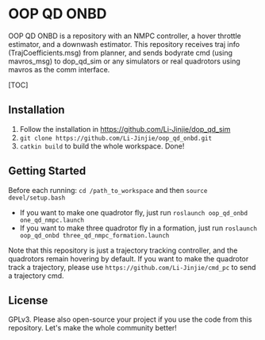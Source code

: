 # OOP QD ONBD

OOP QD ONBD is a repository with an NMPC controller, a hover throttle estimator, and a downwash estimator. This repository receives traj info (TrajCoefficients.msg) from planner, and sends bodyrate cmd (using mavros_msg) to dop_qd_sim or any simulators or real quadrotors using mavros as the comm interface.

[TOC]

## Installation

1. Follow the installation in https://github.com/Li-Jinjie/dop_qd_sim
2. `git clone https://github.com/Li-Jinjie/oop_qd_onbd.git`
5. `catkin build` to build the whole workspace. Done!

## Getting Started

Before each running:  `cd /path_to_workspace` and then `source devel/setup.bash`

- If you want to make one quadrotor fly, just run `roslaunch oop_qd_onbd one_qd_nmpc.launch`
- If you want to make three quadrotor fly in a formation, just run `roslaunch oop_qd_onbd three_qd_nmpc_formation.launch`

Note that this repository is just a trajectory tracking controller, and the quadrotors remain hovering by default. If you want to make the quadrotor track a trajectory, please use `https://github.com/Li-Jinjie/cmd_pc` to send a trajectory cmd.

## License

GPLv3. Please also open-source your project if you use the code from this repository. Let's make the whole community better!
